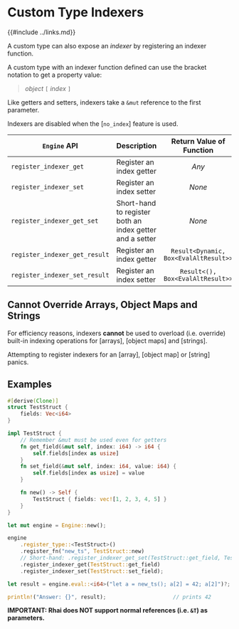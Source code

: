 Custom Type Indexers
===================

{{#include ../links.md}}

A custom type can also expose an _indexer_ by registering an indexer function.

A custom type with an indexer function defined can use the bracket notation to get a property value:

> _object_ `[` _index_ `]`

Like getters and setters, indexers take a `&mut` reference to the first parameter.

Indexers are disabled when the [`no_index`] feature is used.

| `Engine` API                  | Description                                              |       Return Value of Function        |
| ----------------------------- | -------------------------------------------------------- | :-----------------------------------: |
| `register_indexer_get`        | Register an index getter                                 |                 _Any_                 |
| `register_indexer_set`        | Register an index setter                                 |                _None_                 |
| `register_indexer_get_set`    | Short-hand to register both an index getter and a setter |                _None_                 |
| `register_indexer_get_result` | Register an index getter                                 | `Result<Dynamic, Box<EvalAltResult>>` |
| `register_indexer_set_result` | Register an index setter                                 |   `Result<(), Box<EvalAltResult>>`    |


Cannot Override Arrays, Object Maps and Strings
----------------------------------------------

For efficiency reasons, indexers **cannot** be used to overload (i.e. override)
built-in indexing operations for [arrays], [object maps] and [strings].

Attempting to register indexers for an [array], [object map] or [string] panics.


Examples
--------

```rust
#[derive(Clone)]
struct TestStruct {
    fields: Vec<i64>
}

impl TestStruct {
    // Remember &mut must be used even for getters
    fn get_field(&mut self, index: i64) -> i64 {
        self.fields[index as usize]
    }
    fn set_field(&mut self, index: i64, value: i64) {
        self.fields[index as usize] = value
    }

    fn new() -> Self {
        TestStruct { fields: vec![1, 2, 3, 4, 5] }
    }
}

let mut engine = Engine::new();

engine
    .register_type::<TestStruct>()
    .register_fn("new_ts", TestStruct::new)
    // Short-hand: .register_indexer_get_set(TestStruct::get_field, TestStruct::set_field);
    .register_indexer_get(TestStruct::get_field)
    .register_indexer_set(TestStruct::set_field);

let result = engine.eval::<i64>("let a = new_ts(); a[2] = 42; a[2]")?;

println!("Answer: {}", result);                     // prints 42
```

**IMPORTANT: Rhai does NOT support normal references (i.e. `&T`) as parameters.**
